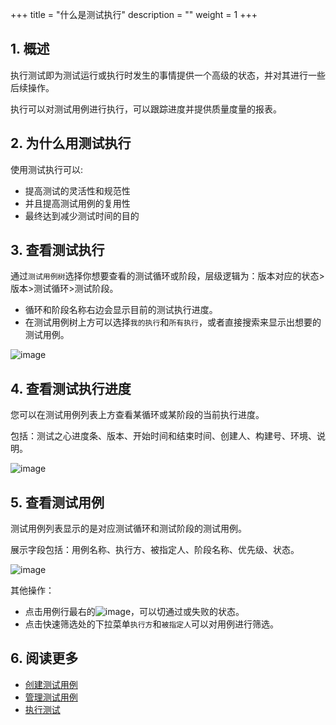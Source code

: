 +++
title = "什么是测试执行"
description = ""
weight = 1
+++

## 1. 概述

执行测试即为测试运行或执行时发生的事情提供一个高级的状态，并对其进行一些后续操作。

执行可以对测试用例进行执行，可以跟踪进度并提供质量度量的报表。

## 2. 为什么用测试执行

使用测试执行可以:

- 提高测试的灵活性和规范性
- 并且提高测试用例的复用性
- 最终达到减少测试时间的目的

## 3. 查看测试执行

通过`测试用例树`选择你想要查看的测试循环或阶段，层级逻辑为：版本对应的状态>版本>测试循环>测试阶段。

- 循环和阶段名称右边会显示目前的测试执行进度。
- 在测试用例树上方可以选择`我的执行`和`所有执行`，或者直接搜索来显示出想要的测试用例。

![image](/docs/user-guide/test/execution/image/TestExecute-02.png)


## 4. 查看测试执行进度

您可以在测试用例列表上方查看某循环或某阶段的当前执行进度。

包括：测试之心进度条、版本、开始时间和结束时间、创建人、构建号、环境、说明。

![image](/docs/user-guide/test/execution/image/TestExecute-03.png)

## 5. 查看测试用例

测试用例列表显示的是对应测试循环和测试阶段的测试用例。

展示字段包括：用例名称、执行方、被指定人、阶段名称、优先级、状态。

![image](/docs/user-guide/test/execution/image/TestExecute-04.png)

其他操作：

- 点击用例行最右的![image](/docs/user-guide/test/execution/image/TestExecute-05.png)，可以切通过或失败的状态。
- 点击快速筛选处的下拉菜单`执行方`和`被指定人`可以对用例进行筛选。

## 6.  阅读更多

- [创建测试用例](../../store/create)
- [管理测试用例](../../store/manage)
- [执行测试](../../execution/)